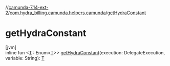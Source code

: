 //[camunda-7.14-ext-2](../../index.md)/[com.hydra_billing.camunda.helpers.camunda](index.md)/[getHydraConstant](get-hydra-constant.md)

# getHydraConstant

[jvm]\
inline fun <[T](get-hydra-constant.md) : Enum<[T](get-hydra-constant.md)>> [getHydraConstant](get-hydra-constant.md)(execution: DelegateExecution, variable: String): [T](get-hydra-constant.md)
